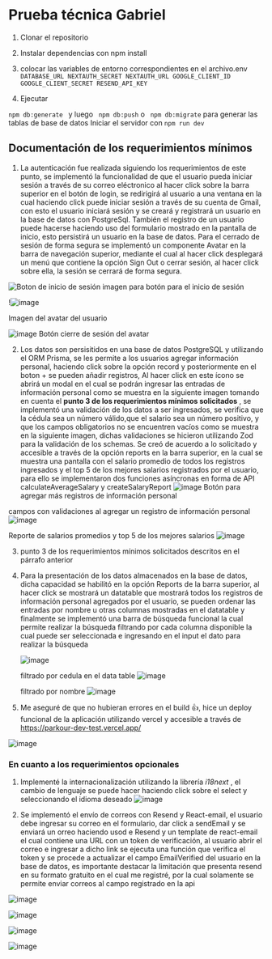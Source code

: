 # Prueba técnica Gabriel

1.  Clonar el repositorio
2.  Instalar dependencias con npm install
3.  colocar las variables de entorno correspondientes en el archivo.env
    ` DATABASE_URL
NEXTAUTH_SECRET
NEXTAUTH_URL
GOOGLE_CLIENT_ID
GOOGLE_CLIENT_SECRET
RESEND_API_KEY`

4.  Ejecutar

`npm db:generate ` y luego ` npm db:push` o ` npm db:migrate` para generar las tablas de base de datos
Iniciar el servidor con `npm run dev`

## Documentación de los requerimientos mínimos

1.  La autenticación fue realizada siguiendo los requerimientos de este punto, se implementó la funcionalidad de que el usuario pueda iniciar sesión a través de su correo eléctronico al hacer click sobre la barra superior en el botón de login, se redirigirá al usuario a una ventana en la cual haciendo click puede iniciar sesión a través de su cuenta de Gmail, con esto el usuario iniciará sesión y se creará y registrará un usuario en la base de datos con PostgreSql. También el registro de un usuario puede hacerse haciendo uso del formulario mostrado en la pantalla de inicio, esto persistirá un usuario en la base de datos. Para el cerrado de sesión de forma segura se implementó un componente Avatar en la barra de navegación superior, mediante el cual al hacer click desplegará un menú que contiene la opción Sign Out o cerrar sesión, al hacer click sobre ella, la sesión se cerrará de forma segura.

![Boton de inicio de sesión](https://github.com/user-attachments/assets/e2b7522a-93a7-4d7d-b9b7-cdd28ba413d3) imagen para botón para el inicio de sesión

!![image](https://github.com/user-attachments/assets/156965b5-7473-4a87-bad2-27a9e303649a)

Imagen del avatar del usuario

![image](https://github.com/user-attachments/assets/4802e6a8-afd8-4d1c-b5d4-198f0d42d474)
Botón cierre de sesión del avatar

2.  Los datos son persisitidos en una base de datos PostgreSQL y utilizando el ORM Prisma, se les permite a los usuarios agregar información personal, haciendo click sobre la opción record y posteriormente en el boton + se pueden añadir registros, Al hacer click en este ícono se abrirá un modal en el cual se podrán ingresar las entradas de información personal como se muestra en la siguiente imagen tomando en cuenta el **punto 3 de los requerimientos mínimos solicitados** , se implementó una validación de los datos a ser ingresados, se verifica que la cédula sea un número válido,que el salario sea un número positivo, y que los campos obligatorios no se encuentren vacíos como se muestra en la siguiente imagen, dichas validaciones se hicieron utilizando Zod para la validación de los schemas.
    Se creó de acuerdo a lo solicitado y accesible a través de la opción reports en la barra superior, en la cual se muestra una pantalla con el salario promedio de todos los registros ingresados y el top 5 de los mejores salarios registrados por el usuario, para ello se implementaron dos funciones asíncronas en forma de API calculateAverageSalary y createSalaryReport
    ![image](https://github.com/user-attachments/assets/2accde7b-9eec-4af3-b2ee-af2b400005e2)
    Botón para agregar más registros de información personal

campos con validaciones al agregar un registro de información personal
![image](https://github.com/user-attachments/assets/7d246108-3ffc-4076-a5ae-9a977d5c14e8)

Reporte de salarios promedios y top 5 de los mejores salarios
![image](https://github.com/user-attachments/assets/6fa097a6-7617-4dcd-8820-642828d8c349)

3.  punto 3 de los requerimientos mínimos solicitados descritos en el párrafo anterior

4.  Para la presentación de los datos almacenados en la base de datos, dicha capacidad se habilitó en la opción Reports de la barra superior, al hacer click se mostrará un datatable que mostrará todos los registros de información personal agregados por el usuario, se pueden ordenar las entradas por nombre u otras columnas mostradas en el datatable y finalmente se implementó una barra de búsqueda funcional la cual permite realizar la búsqueda filtrando por cada columna disponible la cual puede ser seleccionada e ingresando en el input el dato para realizar la búsqueda

    ![image](https://github.com/user-attachments/assets/29c16645-07f8-4f49-a21d-442f3ca47e43)

    filtrado por cedula en el data table
    ![image](https://github.com/user-attachments/assets/97019555-3f05-425d-8963-0da1f0a1043f)

    filtrado por nombre
    ![image](https://github.com/user-attachments/assets/07fce85e-0bb7-4926-b2fd-261d309a432d)

5.  Me aseguré de que no hubieran errores en el build :thumbsup:, hice un deploy funcional de la aplicación utilizando vercel y accesible a través de https://parkour-dev-test.vercel.app/

![image](https://github.com/user-attachments/assets/63d53575-cfb6-4bbc-88c6-c6ce3f2c7aca)

### En cuanto a los requerimientos opcionales

1. Implementé la internacionalización utilizando la librería _i18next_ , el cambio de lenguaje se puede hacer haciendo click sobre el select y seleccionando el idioma deseado
   ![image](https://github.com/user-attachments/assets/c0bed3ce-eadb-4a8b-9a12-faec8263a5e1)

2. Se implementó el envío de correos con Resend y React-email, el usuario debe ingresar su correo en el formulario, dar click a sendEmail y se enviará un orreo haciendo usod e Resend y un template de react-email el cual contiene una URL con un token de verificación, al usuario abrir el correo e ingresar a dicho link se ejecuta una función que verifica el token y se procede a actualizar el campo EmailVerified del usuario en la base de datos, es importante destacar la limitación que presenta resend en su formato gratuito en el cual me registré, por la cual solamente se permite enviar correos al campo registrado en la api

![image](https://github.com/user-attachments/assets/312c5841-5c0d-4159-aa5e-5cbd43a2a6d8)

![image](https://github.com/user-attachments/assets/aa2b3028-d57b-4388-90e5-2211743959ca)

![image](https://github.com/user-attachments/assets/10d3ee70-6e73-424b-92c3-15764a9199cf)

![image](https://github.com/user-attachments/assets/c884a89f-60d6-46e7-a06f-a8f5293c1ec0)
